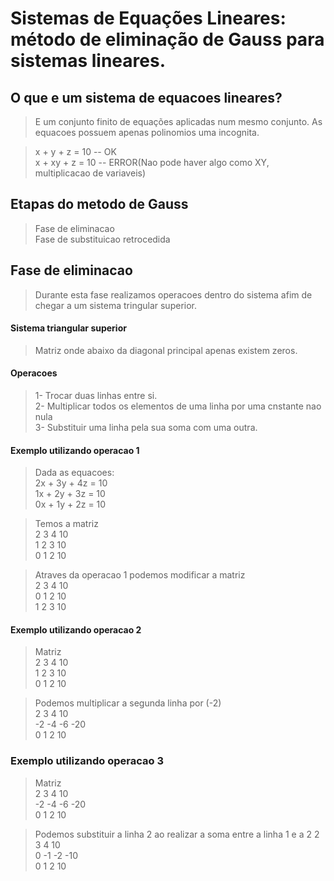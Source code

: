 # Sistemas de Equações Lineares: método de eliminação de Gauss para sistemas lineares.


## O que e um sistema de equacoes lineares?
> E um conjunto finito de equações aplicadas num mesmo conjunto. As equacoes possuem apenas polinomios uma incognita.

> x + y + z = 10 -- OK  
> x + xy + z = 10 -- ERROR(Nao pode haver algo como XY, multiplicacao de variaveis)

## Etapas do metodo de Gauss
> Fase de eliminacao  
> Fase de substituicao retrocedida

## Fase de eliminacao
> Durante esta fase realizamos operacoes dentro do sistema afim de chegar a um sistema tringular superior.

#### Sistema triangular superior
> Matriz onde abaixo da diagonal principal apenas existem zeros.

#### Operacoes
> 1- Trocar duas linhas entre si.  
> 2- Multiplicar todos os elementos de uma linha por uma cnstante nao nula  
> 3- Substituir uma linha pela sua soma com uma outra.


#### Exemplo utilizando operacao 1

> Dada as equacoes:  
> 2x + 3y + 4z = 10  
> 1x + 2y + 3z = 10  
> 0x + 1y + 2z = 10

> Temos a matriz  
> 2	3	4	10  
> 1	2	3	10  
> 0	1	2	10

> Atraves da operacao 1 podemos modificar a matriz  
> 2	3	4	10  
> 0	1	2	10  
> 1	2	3	10


#### Exemplo utilizando operacao 2

> Matriz  
> 2	3	4	10  
> 1	2	3	10  
> 0	1	2	10

> Podemos multiplicar a segunda linha por (-2)  
> 2	3	4	10  
> -2	-4	-6	-20  
> 0	1	2	10


### Exemplo utilizando operacao 3

> Matriz  
> 2	3	4	10  
> -2	-4	-6	-20  
> 0	1	2	10

> Podemos substituir a linha 2 ao realizar a soma entre a linha 1 e a 2
> 2	3	4	10  
> 0	-1	-2	-10  
> 0	1	2	10



